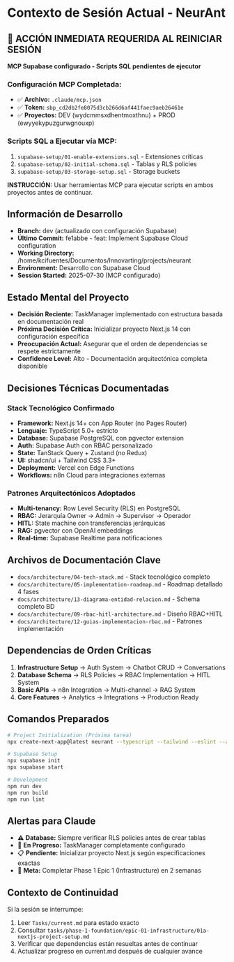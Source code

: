 # Contexto de Sesión Actual - NeurAnt

## 🚨 ACCIÓN INMEDIATA REQUERIDA AL REINICIAR SESIÓN
**MCP Supabase configurado - Scripts SQL pendientes de ejecutor**

### Configuración MCP Completada:
- ✅ **Archivo:** `.claude/mcp.json` 
- ✅ **Token:** `sbp_cd2db2fe8075d3cb266d6af441faec9aeb26461e`
- ✅ **Proyectos:** DEV (wydcmmsxdhentmoxthnu) + PROD (ewyyekypuzgurwgnouxp)

### Scripts SQL a Ejecutar vía MCP:
1. `supabase-setup/01-enable-extensions.sql` - Extensiones críticas
2. `supabase-setup/02-initial-schema.sql` - Tablas y RLS policies  
3. `supabase-setup/03-storage-setup.sql` - Storage buckets

**INSTRUCCIÓN:** Usar herramientas MCP para ejecutar scripts en ambos proyectos antes de continuar.

## Información de Desarrollo
- **Branch:** dev (actualizado con configuración Supabase)
- **Último Commit:** fe1abbe - feat: Implement Supabase Cloud configuration
- **Working Directory:** /home/kcifuentes/Documentos/Innovarting/projects/neurant
- **Environment:** Desarrollo con Supabase Cloud
- **Session Started:** 2025-07-30 (MCP configurado)

## Estado Mental del Proyecto
- **Decisión Reciente:** TaskManager implementado con estructura basada en documentación real
- **Próxima Decisión Crítica:** Inicializar proyecto Next.js 14 con configuración específica
- **Preocupación Actual:** Asegurar que el orden de dependencias se respete estrictamente
- **Confidence Level:** Alto - Documentación arquitectónica completa disponible

## Decisiones Técnicas Documentadas
### Stack Tecnológico Confirmado
- **Framework:** Next.js 14+ con App Router (no Pages Router)
- **Lenguaje:** TypeScript 5.0+ estricto
- **Database:** Supabase PostgreSQL con pgvector extension
- **Auth:** Supabase Auth con RBAC personalizado
- **State:** TanStack Query + Zustand (no Redux)
- **UI:** shadcn/ui + Tailwind CSS 3.3+
- **Deployment:** Vercel con Edge Functions
- **Workflows:** n8n Cloud para integraciones externas

### Patrones Arquitectónicos Adoptados
- **Multi-tenancy:** Row Level Security (RLS) en PostgreSQL
- **RBAC:** Jerarquía Owner → Admin → Supervisor → Operador
- **HITL:** State machine con transferencias jerárquicas
- **RAG:** pgvector con OpenAI embeddings
- **Real-time:** Supabase Realtime para notificaciones

## Archivos de Documentación Clave
- `docs/architecture/04-tech-stack.md` - Stack tecnológico completo
- `docs/architecture/05-implementation-roadmap.md` - Roadmap detallado 4 fases
- `docs/architecture/13-diagrama-entidad-relacion.md` - Schema completo BD
- `docs/architecture/09-rbac-hitl-architecture.md` - Diseño RBAC+HITL
- `docs/architecture/12-guias-implementacion-rbac.md` - Patrones implementación

## Dependencias de Orden Críticas
1. **Infrastructure Setup** → Auth System → Chatbot CRUD → Conversations
2. **Database Schema** → RLS Policies → RBAC Implementation → HITL System  
3. **Basic APIs** → n8n Integration → Multi-channel → RAG System
4. **Core Features** → Analytics → Integrations → Production Ready

## Comandos Preparados
```bash
# Project Initialization (Próxima tarea)
npx create-next-app@latest neurant --typescript --tailwind --eslint --app

# Supabase Setup
npx supabase init
npx supabase start

# Development
npm run dev
npm run build
npm run lint
```

## Alertas para Claude
- ⚠️ **Database:** Siempre verificar RLS policies antes de crear tablas
- 🔄 **En Progreso:** TaskManager completamente configurado  
- 📋 **Pendiente:** Inicializar proyecto Next.js según especificaciones exactas
- 🎯 **Meta:** Completar Phase 1 Epic 1 (Infrastructure) en 2 semanas

## Contexto de Continuidad
Si la sesión se interrumpe:
1. Leer `Tasks/current.md` para estado exacto
2. Consultar `tasks/phase-1-foundation/epic-01-infrastructure/01a-nextjs-project-setup.md`
3. Verificar que dependencias están resueltas antes de continuar
4. Actualizar progreso en current.md después de cualquier avance
